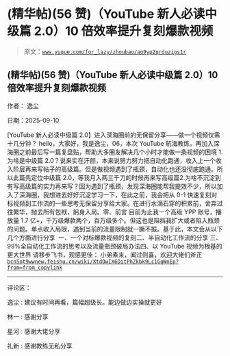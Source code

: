 # (精华帖)(56 赞)（YouTube 新人必读中级篇 2.0）10 倍效率提升复刻爆款视频

> 原文：[`www.yuque.com/for_lazy/zhoubao/ao9yp2qrduzigs1r`](https://www.yuque.com/for_lazy/zhoubao/ao9yp2qrduzigs1r)

## (精华帖)(56 赞)（YouTube 新人必读中级篇 2.0）10 倍效率提升复刻爆款视频

作者： 逸尘

日期：2025-09-10

[YouTube 新人必读中级篇 2.0】进入深海圈前的无保留分享——做一个视频仅需十几分钟？
hello，大家好，我是逸尘，06，本次 YouTube 航海教练，再加入深海圈之前最后写一篇复盘贴，帮助大多圈友解决几个小时才能做一条视频的困境
1.为啥是中级篇 2.0？​
说来实在汗颜，本来说努力努力把自动化跑通，收入上一个收入阶层再来写帖子的高级篇。但是做视频遇到了瓶颈，自动化也还没彻底跑通。所以此篇先定位中级篇 2.0，等我月入两三千刀的时候再来写高级篇​
2.为啥不沉淀到有写高级篇的实力再来写？​
因为遇到了瓶颈，发现深海圈能帮我提效不少，所以加入了深海圈，我想进去好好沉淀学习一下，在此之前，我会把从 0-1 快速复刻对标视频到工作流的一些思考无保留分享给大家。在进行水滴石穿的积累前，舍弃过往繁华，抛去所有包袱，躬身入局。​
零、前言​ 目前为止我一个高级 YPP 账号，播放量 1.7 亿+，千万级爆款两个，百万级多个。​
但这也是阻挡我扩大或者陷入瓶颈的问题。单点收入局限，遇到当前的流量限制就一蹶不振。​ 基于此，本文会从以下几个方面进行分享​ ​
一、一个对标爆款视频的复刻​ 二、半自动化工作流的分享​ 三、99%全自动化工作流的思考以及流量瓶颈破局办法​ 四、以 YouTube 视频为根基的更大世界​
​请移步飞书，观感更佳： ​
小弟素来，闻过则喜，欢迎大佬们斧正[`bcn5ot9wwnew.feishu.cn/wiki/XtdOwIX6DitPhZkbk9Lc1GqWnEp?from=from_copylink`](https://bcn5ot9wwnew.feishu.cn/wiki/XtdOwIX6DitPhZkbk9Lc1GqWnEp?from=from_copylink)

* * *

评论区：

逸尘 : 建议有时间再看，篇幅超级长。能边做边实操就更好

林一 : 感谢分享

星河 : 感谢大佬分享

礼新 : 感谢教练无私分享